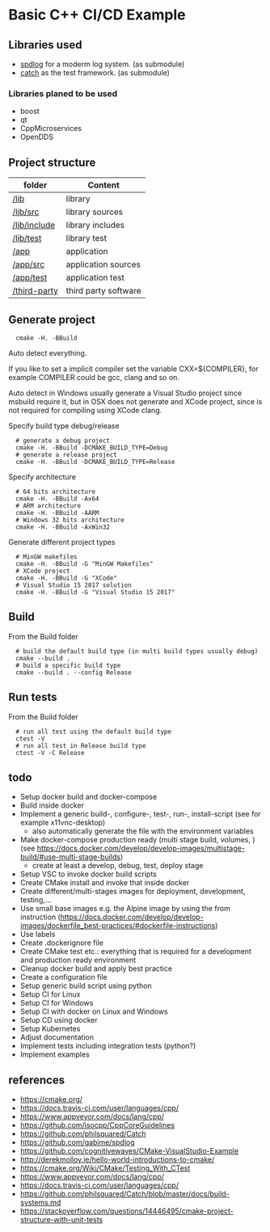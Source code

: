 # Basic C++ CI/CD Example

## Libraries used

- [spdlog](https://github.com/gabime/spdlog) for a moderm log system. (as submodule)
- [catch](https://github.com/philsquared/Catch) as the test framework.  (as submodule)

### Libraries planed to be used

- boost
- qt
- CppMicroservices
- OpenDDS

## Project structure

| folder       | Content              |
| ------------ | -------------------- |
| [/lib](/lib) | library |
| [/lib/src](/lib/src) | library sources  |
| [/lib/include](/lib/include) | library includes |
| [/lib/test](/lib/test) | library test |
| [/app](/app) | application |
| [/app/src](/app/src) | application sources  |
| [/app/test](/app/test) | application test |
| [/third-party](/third-party) | third party software        |

## Generate project

```shell
  cmake -H. -BBuild
```

Auto detect everything.

If you like to set a implicit compiler set the variable CXX=${COMPILER}, for example COMPILER could be gcc, clang and so on.

Auto detect in Windows usually generate a Visual Studio project since msbuild require it, but in OSX does not generate and XCode project, since is not required for compiling using XCode clang.

Specify build type debug/release

```shell
  # generate a debug project
  cmake -H. -BBuild -DCMAKE_BUILD_TYPE=Debug
  # generate a release project
  cmake -H. -BBuild -DCMAKE_BUILD_TYPE=Release
```

Specify architecture

```shell
  # 64 bits architecture
  cmake -H. -BBuild -Ax64
  # ARM architecture
  cmake -H. -BBuild -AARM
  # Windows 32 bits architecture
  cmake -H. -BBuild -AxWin32
```

Generate different project types

```shell
  # MinGW makefiles
  cmake -H. -BBuild -G "MinGW Makefiles"
  # XCode project
  cmake -H. -BBuild -G "XCode"
  # Visual Studio 15 2017 solution
  cmake -H. -BBuild -G "Visual Studio 15 2017"
```

## Build

From the Build folder

```shell
  # build the default build type (in multi build types usually debug)
  cmake --build .
  # build a specific build type
  cmake --build . --config Release
```

## Run tests

From the Build folder

```shell
  # run all test using the default build type
  ctest -V
  # run all test in Release build type
  ctest -V -C Release
```

## todo

- Setup docker build and docker-compose
- Build inside docker
- Implement a generic build-, configure-, test-, run-, install-script (see for example x11vnc-desktop)
  - also automatically generate the file with the environment variables
- Make docker-compose production ready (multi stage build, volumes, ) (see https://docs.docker.com/develop/develop-images/multistage-build/#use-multi-stage-builds)
  - create at least a develop, debug, test, deploy stage
- Setup VSC to invoke docker build scripts
- Create CMake install and invoke that inside docker
- Create different/multi-stages images for deployment, development, testing,...
- Use small base images e.g. the Alpine image by using the from instruction (https://docs.docker.com/develop/develop-images/dockerfile_best-practices/#dockerfile-instructions)
- Use labels
- Create .dockerignore file
- Create CMake test etc.: everything that is required for a development and production ready environment
- Cleanup docker build and apply best practice
- Create a configuration file
- Setup generic build script using python
- Setup CI for Linux
- Setup CI for Windows
- Setup CI with docker on Linux and Windows
- Setup CD using docker
- Setup Kubernetes
- Adjust documentation
- Implement tests including integration tests (python?)
- Implement examples

## references

- https://cmake.org/
- https://docs.travis-ci.com/user/languages/cpp/
- https://www.appveyor.com/docs/lang/cpp/
- https://github.com/isocpp/CppCoreGuidelines
- https://github.com/philsquared/Catch
- https://github.com/gabime/spdlog
- https://github.com/cognitivewaves/CMake-VisualStudio-Example
- http://derekmolloy.ie/hello-world-introductions-to-cmake/
- https://cmake.org/Wiki/CMake/Testing_With_CTest
- https://www.appveyor.com/docs/lang/cpp/
- https://docs.travis-ci.com/user/languages/cpp/
- https://github.com/philsquared/Catch/blob/master/docs/build-systems.md
- https://stackoverflow.com/questions/14446495/cmake-project-structure-with-unit-tests